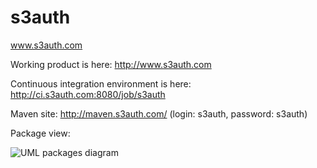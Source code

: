 s3auth
======

www.s3auth.com

Working product is here: http://www.s3auth.com

Continuous integration environment is here: http://ci.s3auth.com:8080/job/s3auth

Maven site: http://maven.s3auth.com/ (login: s3auth, password: s3auth)

Package view:

![UML packages diagram][packages]

[packages]: http://s3auth:s3auth@maven.s3auth.com/texry/packages.png "UML packages diagram"
